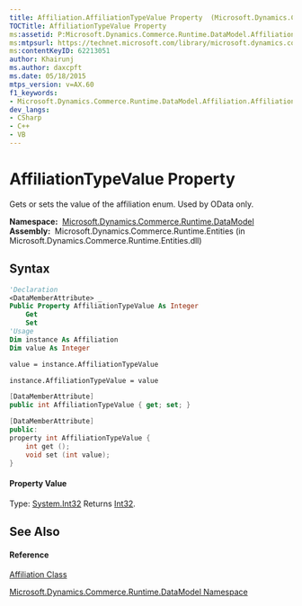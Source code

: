 ```yaml
---
title: Affiliation.AffiliationTypeValue Property  (Microsoft.Dynamics.Commerce.Runtime.DataModel)
TOCTitle: AffiliationTypeValue Property
ms:assetid: P:Microsoft.Dynamics.Commerce.Runtime.DataModel.Affiliation.AffiliationTypeValue
ms:mtpsurl: https://technet.microsoft.com/library/microsoft.dynamics.commerce.runtime.datamodel.affiliation.affiliationtypevalue(v=AX.60)
ms:contentKeyID: 62213051
author: Khairunj
ms.author: daxcpft
ms.date: 05/18/2015
mtps_version: v=AX.60
f1_keywords:
- Microsoft.Dynamics.Commerce.Runtime.DataModel.Affiliation.AffiliationTypeValue
dev_langs:
- CSharp
- C++
- VB
---
```


# AffiliationTypeValue Property

Gets or sets the value of the affiliation enum. Used by OData only.

**Namespace:**  [Microsoft.Dynamics.Commerce.Runtime.DataModel](microsoft-dynamics-commerce-runtime-datamodel-namespace.md)  
**Assembly:**  Microsoft.Dynamics.Commerce.Runtime.Entities (in Microsoft.Dynamics.Commerce.Runtime.Entities.dll)

## Syntax

``` vb
'Declaration
<DataMemberAttribute> _
Public Property AffiliationTypeValue As Integer
    Get
    Set
'Usage
Dim instance As Affiliation
Dim value As Integer

value = instance.AffiliationTypeValue

instance.AffiliationTypeValue = value
```

``` csharp
[DataMemberAttribute]
public int AffiliationTypeValue { get; set; }
```

``` c++
[DataMemberAttribute]
public:
property int AffiliationTypeValue {
    int get ();
    void set (int value);
}
```

#### Property Value

Type: [System.Int32](https://technet.microsoft.com/library/td2s409d\(v=ax.60\))  
Returns [Int32](https://technet.microsoft.com/library/td2s409d\(v=ax.60\)).  

## See Also

#### Reference

[Affiliation Class](affiliation-class-microsoft-dynamics-commerce-runtime-datamodel.md)

[Microsoft.Dynamics.Commerce.Runtime.DataModel Namespace](microsoft-dynamics-commerce-runtime-datamodel-namespace.md)

